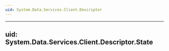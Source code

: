 ```yaml
---
uid: System.Data.Services.Client.Descriptor
---
```


---
uid: System.Data.Services.Client.Descriptor.State
---
